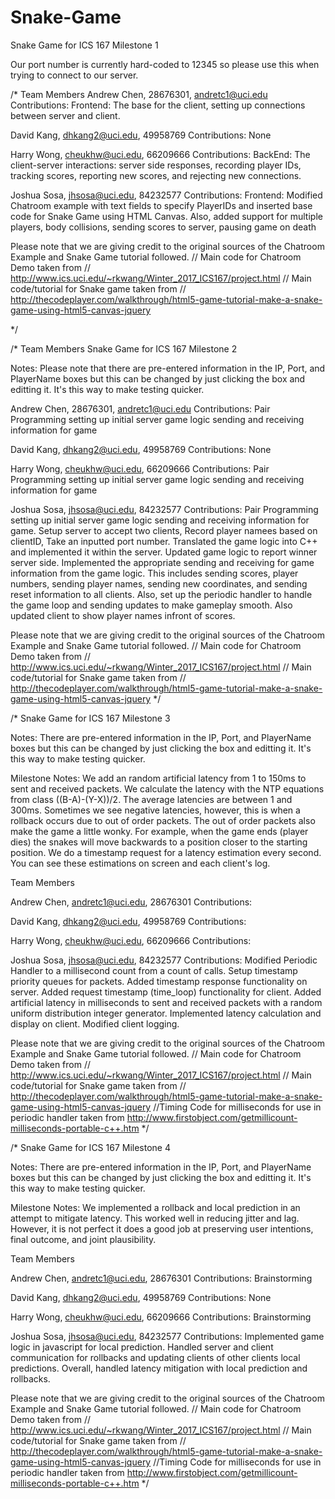 # Snake-Game
Snake Game for ICS 167 Milestone 1

Our port number is currently hard-coded to 12345 so please use this when trying to connect to our server.

/* Team Members
Andrew Chen, 28676301, andretc1@uci.edu
Contributions: Frontend: The base for the client, setting up connections between server and client.

David Kang, dhkang2@uci.edu, 49958769
Contributions: None

Harry Wong, cheukhw@uci.edu, 66209666
Contributions: BackEnd: The client-server interactions: server side responses, recording player IDs, tracking scores, reporting new scores, and rejecting new connections.

Joshua Sosa, jhsosa@uci.edu, 84232577
Contributions: Frontend: Modified Chatroom example with text fields to specify PlayerIDs and inserted base code for Snake Game using HTML Canvas. Also, added support for multiple players, body collisions, sending scores to server, pausing game on death

Please note that we are giving credit to the original sources of the Chatroom Example and Snake Game tutorial followed.
// Main code for Chatroom Demo taken from 
// http://www.ics.uci.edu/~rkwang/Winter_2017_ICS167/project.html
// Main code/tutorial for Snake game taken from
// http://thecodeplayer.com/walkthrough/html5-game-tutorial-make-a-snake-game-using-html5-canvas-jquery

*/

/* Team Members
Snake Game for ICS 167 Milestone 2

Notes: Please note that there are pre-entered information in the IP, Port, and PlayerName boxes but this can be changed by just clicking the box and editting it. It's this way to make testing quicker.

Andrew Chen, 28676301, andretc1@uci.edu
Contributions: Pair Programming setting up initial server game logic sending and receiving information for game

David Kang, dhkang2@uci.edu, 49958769
Contributions: None

Harry Wong, cheukhw@uci.edu, 66209666
Contributions: Pair Programming setting up initial server game logic sending and receiving information for game

Joshua Sosa, jhsosa@uci.edu, 84232577
Contributions: Pair Programming setting up initial server game logic sending and receiving information for game. Setup server to accept two clients, Record player namees based on clientID, Take an inputted port number. Translated the game logic into C++ and implemented it within the server. Updated game logic to report winner server side. Implemented the appropriate sending and receiving for game information from the game logic. This includes sending scores, player numbers, sending player names, sending new coordinates, and sending reset information to all clients. Also, set up the periodic handler to handle the game loop and sending updates to make gameplay smooth. Also updated client to show player names infront of scores.

Please note that we are giving credit to the original sources of the Chatroom Example and Snake Game tutorial followed.
// Main code for Chatroom Demo taken from 
// http://www.ics.uci.edu/~rkwang/Winter_2017_ICS167/project.html
// Main code/tutorial for Snake game taken from
// http://thecodeplayer.com/walkthrough/html5-game-tutorial-make-a-snake-game-using-html5-canvas-jquery
*/

/*
Snake Game for ICS 167 Milestone 3

Notes: There are pre-entered information in the IP, Port, and PlayerName boxes but this can be changed by just clicking the box and editting it. It's this way to make testing quicker.

Milestone Notes: We add an random artificial latency from 1 to 150ms to sent and received packets. We calculate the latency with the NTP equations from class ((B-A)-(Y-X))/2. The average latencies are between 1 and 300ms. Sometimes we see negative latencies, however, this is when a rollback occurs due to out of order packets. The out of order packets also make the game a little wonky. For example, when the game ends (player dies) the snakes will move backwards to a position closer to the starting position. We do a timestamp request for a latency estimation every second. You can see these estimations on screen and each client's log.

Team Members

Andrew Chen, andretc1@uci.edu, 28676301
Contributions: 

David Kang, dhkang2@uci.edu, 49958769
Contributions: 

Harry Wong, cheukhw@uci.edu, 66209666
Contributions: 

Joshua Sosa, jhsosa@uci.edu, 84232577
Contributions: Modified Periodic Handler to a millisecond count from a count of calls. Setup timestamp priority queues for packets. Added timestamp response functionality on server. Added request timestamp (time_loop) functionality for client. Added artificial latency in milliseconds to sent and received packets with a random uniform distribution integer generator. Implemented latency calculation and display on client. Modified client logging. 

Please note that we are giving credit to the original sources of the Chatroom Example and Snake Game tutorial followed.
// Main code for Chatroom Demo taken from 
// http://www.ics.uci.edu/~rkwang/Winter_2017_ICS167/project.html
// Main code/tutorial for Snake game taken from
// http://thecodeplayer.com/walkthrough/html5-game-tutorial-make-a-snake-game-using-html5-canvas-jquery
//Timing Code for milliseconds for use in periodic handler taken from http://www.firstobject.com/getmillicount-milliseconds-portable-c++.htm
*/

/*
Snake Game for ICS 167 Milestone 4

Notes: There are pre-entered information in the IP, Port, and PlayerName boxes but this can be changed by just clicking the box and editting it. It's this way to make testing quicker.

Milestone Notes: We implemented a rollback and local prediction in an attempt to mitigate latency. This worked well in reducing jitter and lag. However, it is not perfect it does a good job at preserving user intentions, final outcome, and joint plausibility.

Team Members

Andrew Chen, andretc1@uci.edu, 28676301
Contributions: Brainstorming

David Kang, dhkang2@uci.edu, 49958769
Contributions: None

Harry Wong, cheukhw@uci.edu, 66209666
Contributions: Brainstorming

Joshua Sosa, jhsosa@uci.edu, 84232577
Contributions: Implemented game logic in javascript for local prediction. Handled server and client communication for rollbacks and updating clients of other clients local predictions. Overall, handled latency mitigation with local prediction and rollbacks.

Please note that we are giving credit to the original sources of the Chatroom Example and Snake Game tutorial followed.
// Main code for Chatroom Demo taken from 
// http://www.ics.uci.edu/~rkwang/Winter_2017_ICS167/project.html
// Main code/tutorial for Snake game taken from
// http://thecodeplayer.com/walkthrough/html5-game-tutorial-make-a-snake-game-using-html5-canvas-jquery
//Timing Code for milliseconds for use in periodic handler taken from http://www.firstobject.com/getmillicount-milliseconds-portable-c++.htm
*/
